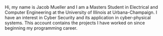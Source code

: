 Hi, my name is Jacob Mueller and I am a Masters Student in Electrical and Computer Engineering at the University of Illinois at Urbana-Champaign. I have an interest in Cyber Security and its application in cyber-physical systems. This account contains the projects I have worked on since beginning my programming career. 
